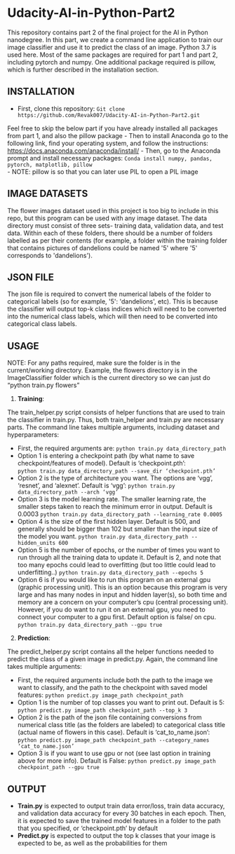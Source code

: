 # Udacity-AI-in-Python-Part2
This repository contains part 2 of the final project for the AI in Python nanodegree. In this part, we create a command line application to train our image classifier 
and use it to predict the class of an image. Python 3.7 is used here. Most of the same packages are required for part 1 and part 2, including pytorch and numpy. One additional package required is pillow, which is further described in the installation section.

## INSTALLATION
-	First, clone this repository:
    `Git clone https://github.com/Revak007/Udacity-AI-in-Python-Part2.git`
    
Feel free to skip the below part if you have already installed all packages from part 1, and also the pillow package
    -	 Then to install Anaconda go to the following link, find your operating system, and follow the instructions: https://docs.anaconda.com/anaconda/install/
    -	 Then, go to the Anaconda prompt and install necessary packages:
            `Conda install numpy, pandas, pytorch, matplotlib, pillow`	    
    -    NOTE: pillow is so that you can later use PIL to open a PIL image
	    
## IMAGE DATASETS
The flower images dataset used in this project is too big to include in this repo, but this program can be used with any image dataset. The data directory must consist of three sets- training data, validation data, and test data. Within each of these folders, there should be a number of folders labelled as per their contents (for example, a folder within the training folder that contains pictures of dandelions could be named '5' where '5' corresponds to 'dandelions').

## JSON FILE
The json file is required to convert the numerical labels of the folder to categorical labels (so for example, '5': 'dandelions', etc). This is because the classifier will output top-k class indices which will need to be converted into the numerical class labels, which will then need to be converted into categorical class labels.

## USAGE
NOTE: For any paths required, make sure the folder is in the current/working directory. Example, the flowers directory is in the ImageClassifier folder which is the current directory so we can just do “python train.py flowers”

1)	**Training**: 

The train_helper.py script consists of helper functions that are used to train the classifier in train.py. Thus, both train_helper and train.py are necessary parts. The command line takes multiple arguments, including dataset and hyperparameters:

- First, the required arguments are:
	 `python train.py data_directory_path`
- Option 1 is entering a checkpoint path (by what name to save checkpoint/features of model).    Default is ‘checkpoint.pth’:			
   `python train.py data_directory_path --save_dir ‘checkpoint.pth’`
- Option 2 is the type of architecture you want. The options are ‘vgg’, ‘resnet’, and ‘alexnet’. Default is ‘vgg’:
	 `python train.py data_directory_path --arch ‘vgg’`
- Option 3 is the model learning rate. The smaller learning rate, the smaller steps taken to reach the minimum error in output. Default is 0.0003
	 `python train.py data_directory_path --learning_rate 0.0005`
- Option 4 is the size of the first hidden layer. Default is 500, and generally should be bigger than 102 but smaller than the input size of the model you want. 
	 `python train.py data_directory_path --hidden_units 600`
- Option 5 is the number of epochs, or the number of times you want to run through all the training data to update it. Default is 2, and note that too many epochs could lead to overfitting (but too little could lead to underfitting..)
	 `python train.py data_directory_path --epochs 5`
- Option 6 is if you would like to run this program on an external gpu (graphic processing unit). This is an option because this program is very large and has many nodes in input and hidden layer(s), so both time and memory are a concern on your computer’s cpu (central processing unit). However, if you do want to run it on an external gpu, you need to connect your computer to a gpu first. Default option is false/ on cpu.
	 `python train.py data_directory_path --gpu true`

2)	**Prediction**:

The predict_helper.py script contains all the helper functions needed to predict the class of a given image in predict.py. Again, the command line takes multiple arguments:

- First, the required arguments include both the path to the image we want to classify, and the path to the checkpoint with saved model features:
	 `python predict.py image_path checkpoint_path`
- Option 1 is the number of top classes you want to print out. Default is 5:
	 `python predict.py image_path checkpoint_path --top_k 3`
- Option 2 is the path of the json file containing conversions from numerical class title (as the folders are labeled) to categorical class title (actual name of flowers in this case). Default is ‘cat_to_name.json’:
	 `python predict.py image_path checkpoint_path --category_names ‘cat_to_name.json’`
- Option 3 is if you want to use gpu or not (see last option in training above for more info). Default is False:
	 `python predict.py image_path checkpoint_path --gpu true`

## OUTPUT
-	**Train.py** is expected to output train data error/loss, train data accuracy, and validation data accuracy for every 30 batches in each epoch. Then, it is expected to save the trained model features in a folder to the path that you specified, or ‘checkpoint.pth’ by default
-	**Predict.py** is expected to output the top k classes that your image is expected to be, as well as the probabilities for them 




